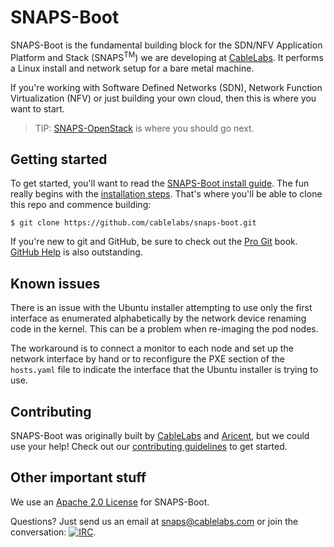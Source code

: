 # SNAPS-Boot

SNAPS-Boot is the fundamental building block for the SDN/NFV Application
Platform and Stack (SNAPS<sup>TM</sup>) we are developing at
[CableLabs](http://cablelabs.com/). It performs a Linux install and network
setup for a bare metal machine.

If you're working with Software Defined Networks (SDN), Network
Function Virtualization (NFV) or just building your own cloud, then this is
where you want to start.

> TIP: [SNAPS-OpenStack](https://github.com/cablelabs/snaps-openstack) is where you
should go next.

## Getting started

To get started, you'll want to read the [SNAPS-Boot install
guide](doc/source/install/install.md). The fun really begins with the
[installation
steps](https://github.com/cablelabs/snaps-boot/blob/master/doc/source/install/install.md#4-installation-steps).
That's where you'll be able to clone this repo and commence building:

```
$ git clone https://github.com/cablelabs/snaps-boot.git
```

If you're new to git and GitHub, be sure to check out the [Pro
Git](https://git-scm.com/book/en/v2) book. [GitHub
Help](https://help.github.com/) is also outstanding.

## Known issues

There is an issue with the Ubuntu installer attempting to use only the first
interface as enumerated alphabetically by the network device renaming code in
the kernel. This can be a problem when re-imaging the pod nodes.

The workaround is to connect a monitor to each node and set up the network
interface by hand or to reconfigure the PXE section of the `hosts.yaml` file to
indicate the interface that the Ubuntu installer is trying to use.

## Contributing

SNAPS-Boot was originally built by [CableLabs](http://cablelabs.com/) and
[Aricent](https://www.aricent.com/), but we could use your help! Check out our
[contributing guidelines](CONTRIBUTING.md) to get started.

## Other important stuff

We use an [Apache 2.0 License](LICENSE) for SNAPS-Boot.

Questions? Just send us an email at
[snaps@cablelabs.com](mailto:snaps@cablelabs.com) or join the conversation:
[![IRC](https://www.irccloud.com/invite-svg?channel=%23cablelabs-snaps&amp;hostname=irc.freenode.net&amp;port=6697&amp;ssl=1)](https://www.irccloud.com/invite?channel=%23cablelabs-snaps&amp;hostname=irc.freenode.net&amp;port=6697&amp;ssl=1).
